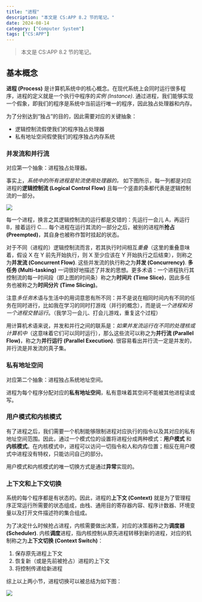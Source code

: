```yaml
---
title: "进程"
description: "本文是 CS:APP 8.2 节的笔记。"
date: 2024-08-14
category: ["Computer System"]
tags: ["CS:APP"]
---
```



> 本文是 CS:APP 8.2 节的笔记。

## 基本概念

**进程 (Process)** 是计算机系统中的核心概念。在现代系统上会同时运行很多程序，进程的定义就是一个执行中程序的*实例 (Instance)*. 通过进程，我们能够实现一个假象，即我们的程序是系统中当前运行唯一的程序，因此独占处理器和内存。

为了分别达到“独占”的目的，因此需要对应的关键抽象：
- 逻辑控制流假使我们的程序独占处理器
- 私有地址空间假使我们的程序独占内存系统

### 并发流和并行流

对应第一个抽象：进程独占处理器。

事实上，*系统中的所有进程是轮流使用处理器的。* 如下图所示，每一列都是对应进程的**逻辑控制流 (Logical Control Flow)** 且每一个竖直的条都代表是逻辑控制流的一部分。

![](https://pub-f4fb14aad5ef4ee6a83bd71292941254.r2.dev/202408141228940.png)

每一个进程，换言之其逻辑控制流的运行都是交错的：先运行一会儿 A，再运行 B，接着运行 C.... 每个进程在运行其流的一部分之后，被别的进程所**抢占 (Preempted)**，其自身也被称作暂时挂起的状态。

对于不同（进程的）逻辑控制流而言，若其执行时间相互*重叠*（这里的重叠意味着，假设 X 在 Y 前先开始执行，则 X 至少应该在 Y 开始执行之后结束），则称之为**并发流 (Concurrent Flow)**. 这些并发流的执行称之为**并发 (Concurrency)**. **多任务 (Multi-tasking)** 一词很好地描述了并发的思想。更多术语：一个进程执行其控制流的每一时间段（即上图的时间条）称之为**时间片 (Time Slice)**，因此多任务也被称之为**时间分片 (Time Slicing)**。

注意*多任务*术语与生活中的用词意思有所不同：并不是说在相同时间内有不同的任务在同时进行，比如我在学习的同时打游戏（并行的概念），而是说*一个进程和另一个进程交替运行*。（我学习一会儿、打会儿游戏，重复这个过程）

用计算机术语来说，并发和并行之间的联系是：*如果并发流运行在不同的处理核或计算机中*（这意味着它们可以同时运行），那么这些流可以称之为**并行流 (Parallel Flow)**，称之为**并行运行 (Parallel Execution)**. 很容易看出并行流一定是并发的，并行流是并发流的真子集。


### 私有地址空间

对应第二个抽象：进程独占系统地址空间。

进程为每个程序分配对应的**私有地址空间**，私有意味着其空间不能被其他进程读或写。

### 用户模式和内核模式

有了进程之后，我们需要一个机制能够限制进程对应执行的指令以及其对应的私有地址空间范围。因此，通过一个模式位的设置将进程分成两种模式：**用户模式** 和 **内核模式**。在内核模式中，进程可以访问一切指令和人和内存位置；相反在用户模式中进程没有特权，只能访问自己的部分。

用户模式和内核模式的唯一切换方式是通过**异常**实现的。

### 上下文和上下文切换

系统的每个程序都是有状态的。因此，进程的**上下文 (Context)** 就是为了管理程序正常运行所需要的状态组成，由栈、通用目的寄存器内容、程序计数器、环境变量以及打开文件描述符的集合组成。

为了决定什么时候抢占进程，内核需要做出决策，对应的决策器称之为**调度器 (Scheduler)**. 内核**调度**进程，指内核控制从原先进程转移到新的进程，对应的机制称之为**上下文切换 (Context Switch)**：
1. 保存原先进程上下文
2. 恢复新（或是先前被抢占）进程的上下文
3. 将控制传递给新进程

综上以上两小节，进程切换可以被总结为如下图：

![](https://pub-f4fb14aad5ef4ee6a83bd71292941254.r2.dev/202408141301953.png)